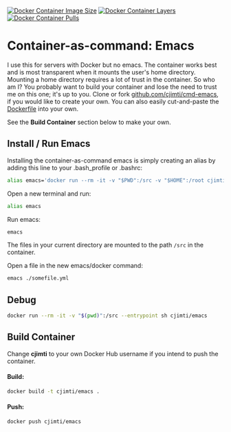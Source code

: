 [![Docker Container Image Size](https://shields.beevelop.com/docker/image/image-size/cjimti/emacs/latest.svg)](https://hub.docker.com/r/cjimti/emacs/)
[![Docker Container Layers](https://shields.beevelop.com/docker/image/layers/cjimti/emacs/latest.svg)](https://hub.docker.com/r/cjimti/emacs/)
[![Docker Container Pulls](https://img.shields.io/docker/pulls/cjimti/emacs.svg)](https://hub.docker.com/r/cjimti/emacs/)

# Container-as-command: Emacs

I use this for servers with Docker but no emacs. The container works best and
is most transparent when it mounts the user's home directory. Mounting a home directory requires a lot of
trust in the container. So who am I? You probably want to build your container and lose the need to trust me on this one; it's up to you. Clone or fork [github.com/cjimti/cmd-emacs](https://github.com/cjimti/cmd-emacs), if you would like to create your own. You can also easily cut-and-paste the [Dockerfile](https://github.com/cjimti/cmd-emacs/blob/master/Dockerfile) into your own.


See the **Build Container** section below to make your own.

## Install / Run Emacs

Installing the container-as-command emacs is simply creating an alias
by adding this line to your .bash_profile or .bashrc:
```bash
alias emacs='docker run --rm -it -v "$PWD":/src -v "$HOME":/root cjimti/emacs'
```

Open a new terminal and run:
```bash
alias emacs
```

Run emacs:
```bash
emacs
```

The files in your current directory are mounted to the path `/src` in the container.

Open a file in the new emacs/docker command:
```bash
emacs ./somefile.yml
```

## Debug

```bash
docker run --rm -it -v "$(pwd)":/src --entrypoint sh cjimti/emacs
```

## Build Container

Change **cjimti** to your own Docker Hub username if you intend to push the container.

#### Build:
```bash
docker build -t cjimti/emacs .
```
#### Push:
```bash
docker push cjimti/emacs
```